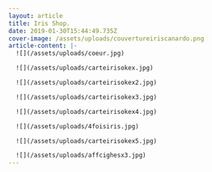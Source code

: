 ```yaml
---
layout: article
title: Iris Shop.
date: 2019-01-30T15:44:49.735Z
cover-image: /assets/uploads/couvertureiriscanardo.png
article-content: |-
  ![](/assets/uploads/coeur.jpg)

  ![](/assets/uploads/carteirisokex.jpg)

  ![](/assets/uploads/carteirisokex2.jpg)

  ![](/assets/uploads/carteirisokex3.jpg)

  ![](/assets/uploads/carteirisokex4.jpg)

  ![](/assets/uploads/4foisiris.jpg)

  ![](/assets/uploads/carteirisokex5.jpg)

  ![](/assets/uploads/affcighesx3.jpg)
---
```


